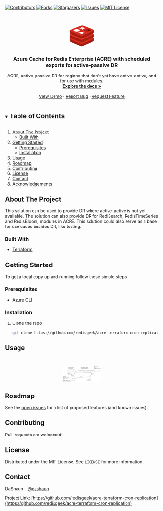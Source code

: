 [![Contributors][contributors-shield]][contributors-url]
[![Forks][forks-shield]][forks-url]
[![Stargazers][stars-shield]][stars-url]
[![Issues][issues-shield]][issues-url]
[![MIT License][license-shield]][license-url]


<!-- PROJECT LOGO -->
<br />
<p align="center">
  <a href="https://github.com/redisgeek/acre-terraform-cron-replication">
    <img src="images/redis-icon.svg" alt="Logo" width="80" height="80">
  </a>
</p>

<h3 align="center">Azure Cache for Redis Enterprise (ACRE) with scheduled exports for active-passive DR</h3>

  <p align="center">
    ACRE, active-passive DR for regions that don't yet have active-active, and for use with modules. 
    <br />
    <a href="https://github.com/redisgeek/acre-terraform-cron-replication"><strong>Explore the docs »</strong></a>
    <br />
    <br />
    <a href="https://github.com/redisgeek/acre-terraform-cron-replication">View Demo</a>
    ·
    <a href="https://github.com/redisgeek/acre-terraform-cron-replication/issues">Report Bug</a>
    ·
    <a href="https://github.com/redisgeek/acre-terraform-cron-replication/issues">Request Feature</a>
  </p>



<!-- TABLE OF CONTENTS -->
<details open="open">
  <summary><h2 style="display: inline-block">Table of Contents</h2></summary>
  <ol>
    <li>
      <a href="#about-the-project">About The Project</a>
      <ul>
        <li><a href="#built-with">Built With</a></li>
      </ul>
    </li>
    <li>
      <a href="#getting-started">Getting Started</a>
      <ul>
        <li><a href="#prerequisites">Prerequisites</a></li>
        <li><a href="#installation">Installation</a></li>
      </ul>
    </li>
    <li><a href="#usage">Usage</a></li>
    <li><a href="#roadmap">Roadmap</a></li>
    <li><a href="#contributing">Contributing</a></li>
    <li><a href="#license">License</a></li>
    <li><a href="#contact">Contact</a></li>
    <li><a href="#acknowledgements">Acknowledgements</a></li>
  </ol>
</details>



<!-- ABOUT THE PROJECT -->
## About The Project

This solution can be used to provide DR where active-active is not yet available.
The solution can also provide DR for RediSearch, RedisTimeSeries and RedisBloom, modules in ACRE.
This solution could also serve as a base for use cases besides DR, like testing.

### Built With

* [Terraform](https://terraform.io)

<!-- GETTING STARTED -->
## Getting Started

To get a local copy up and running follow these simple steps.

### Prerequisites

* Azure CLI

### Installation

1. Clone the repo
   ```sh
   git clone https://github.com/redisgeek/acre-terraform-cron-replication.git --recurse-submodule
   ```


<!-- USAGE EXAMPLES -->
## Usage

<br />
<p align="center">
  <a href="https://github.com/redisgeek/acre-terraform-cron-replication">
    <img src="images/v1.png" alt="architecture diagram" height="25%" width="25%">
  </a>
</p>


<!-- ROADMAP -->
## Roadmap

See the [open issues](https://github.com/redisgeek/acre-terraform-cron-replication/issues) for a list of proposed features (and known issues).



<!-- CONTRIBUTING -->
## Contributing

Pull-requests are welcomed!


<!-- LICENSE -->
## License

Distributed under the MIT License. See `LICENSE` for more information.


<!-- CONTACT -->
## Contact

DaShaun - [@dashaun](https://twitter.com/dashaun)

Project Link: [https://github.com/redisgeek/acre-terraform-cron-replication](https://github.com/redisgeek/acre-terraform-cron-replication)


<!-- MARKDOWN LINKS & IMAGES -->
<!-- https://www.markdownguide.org/basic-syntax/#reference-style-links -->
[contributors-shield]: https://img.shields.io/github/contributors/redisgeek/acre-terraform-cron-replication.svg?style=for-the-badge
[contributors-url]: https://github.com/redisgeek/acre-terraform-cron-replication/graphs/contributors
[forks-shield]: https://img.shields.io/github/forks/redisgeek/acre-terraform-cron-replication.svg?style=for-the-badge
[forks-url]: https://github.com/redisgeek/acre-terraform-cron-replication/network/members
[stars-shield]: https://img.shields.io/github/stars/redisgeek/acre-terraform-cron-replication.svg?style=for-the-badge
[stars-url]: https://github.com/redisgeek/acre-terraform-cron-replication/stargazers
[issues-shield]: https://img.shields.io/github/issues/redisgeek/acre-terraform-cron-replication.svg?style=for-the-badge
[issues-url]: https://github.com/redisgeek/acre-terraform-cron-replication/issues
[license-shield]: https://img.shields.io/github/license/redisgeek/acre-terraform-cron-replication.svg?style=for-the-badge
[license-url]: https://github.com/redisgeek/acre-terraform-cron-replication/blob/master/LICENSE.txt
